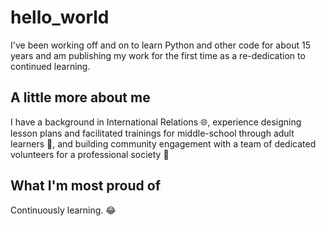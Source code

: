 # hello_world
I've been working off and on to learn Python and other code for about 15 years and am publishing my work for the first time as a re-dedication to continued learning.

## A little more about me
I have a background in International Relations 🌐, experience designing lesson plans and facilitated trainings for middle-school through adult learners 🍎, and building community engagement with a team of dedicated volunteers for a professional society 🤹 

## What I'm most proud of
Continuously learning. :joy:
